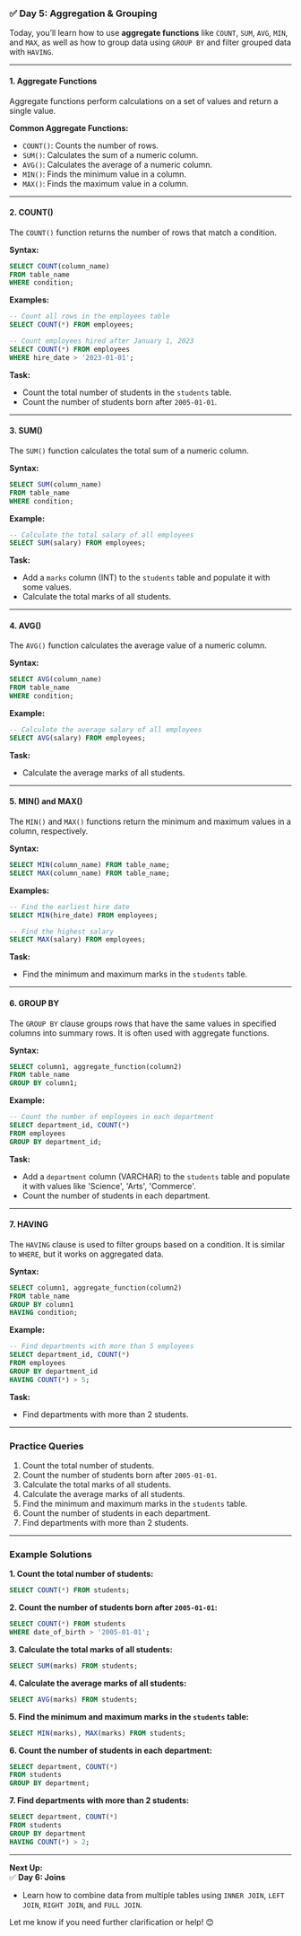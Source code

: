 ### ✅ **Day 5: Aggregation & Grouping**  
Today, you’ll learn how to use **aggregate functions** like `COUNT`, `SUM`, `AVG`, `MIN`, and `MAX`, as well as how to group data using `GROUP BY` and filter grouped data with `HAVING`.

---

#### **1. Aggregate Functions**  
Aggregate functions perform calculations on a set of values and return a single value.  

**Common Aggregate Functions:**  
- `COUNT()`: Counts the number of rows.  
- `SUM()`: Calculates the sum of a numeric column.  
- `AVG()`: Calculates the average of a numeric column.  
- `MIN()`: Finds the minimum value in a column.  
- `MAX()`: Finds the maximum value in a column.  

---

#### **2. COUNT()**  
The `COUNT()` function returns the number of rows that match a condition.  

**Syntax:**  
```sql
SELECT COUNT(column_name)
FROM table_name
WHERE condition;
```

**Examples:**  
```sql
-- Count all rows in the employees table
SELECT COUNT(*) FROM employees;

-- Count employees hired after January 1, 2023
SELECT COUNT(*) FROM employees
WHERE hire_date > '2023-01-01';
```

**Task:**  
- Count the total number of students in the `students` table.  
- Count the number of students born after `2005-01-01`.  

---

#### **3. SUM()**  
The `SUM()` function calculates the total sum of a numeric column.  

**Syntax:**  
```sql
SELECT SUM(column_name)
FROM table_name
WHERE condition;
```

**Example:**  
```sql
-- Calculate the total salary of all employees
SELECT SUM(salary) FROM employees;
```

**Task:**  
- Add a `marks` column (INT) to the `students` table and populate it with some values.  
- Calculate the total marks of all students.  

---

#### **4. AVG()**  
The `AVG()` function calculates the average value of a numeric column.  

**Syntax:**  
```sql
SELECT AVG(column_name)
FROM table_name
WHERE condition;
```

**Example:**  
```sql
-- Calculate the average salary of all employees
SELECT AVG(salary) FROM employees;
```

**Task:**  
- Calculate the average marks of all students.  

---

#### **5. MIN() and MAX()**  
The `MIN()` and `MAX()` functions return the minimum and maximum values in a column, respectively.  

**Syntax:**  
```sql
SELECT MIN(column_name) FROM table_name;
SELECT MAX(column_name) FROM table_name;
```

**Examples:**  
```sql
-- Find the earliest hire date
SELECT MIN(hire_date) FROM employees;

-- Find the highest salary
SELECT MAX(salary) FROM employees;
```

**Task:**  
- Find the minimum and maximum marks in the `students` table.  

---

#### **6. GROUP BY**  
The `GROUP BY` clause groups rows that have the same values in specified columns into summary rows. It is often used with aggregate functions.  

**Syntax:**  
```sql
SELECT column1, aggregate_function(column2)
FROM table_name
GROUP BY column1;
```

**Example:**  
```sql
-- Count the number of employees in each department
SELECT department_id, COUNT(*)
FROM employees
GROUP BY department_id;
```

**Task:**  
- Add a `department` column (VARCHAR) to the `students` table and populate it with values like 'Science', 'Arts', 'Commerce'.  
- Count the number of students in each department.  

---

#### **7. HAVING**  
The `HAVING` clause is used to filter groups based on a condition. It is similar to `WHERE`, but it works on aggregated data.  

**Syntax:**  
```sql
SELECT column1, aggregate_function(column2)
FROM table_name
GROUP BY column1
HAVING condition;
```

**Example:**  
```sql
-- Find departments with more than 5 employees
SELECT department_id, COUNT(*)
FROM employees
GROUP BY department_id
HAVING COUNT(*) > 5;
```

**Task:**  
- Find departments with more than 2 students.  

---

### **Practice Queries**  
1. Count the total number of students.  
2. Count the number of students born after `2005-01-01`.  
3. Calculate the total marks of all students.  
4. Calculate the average marks of all students.  
5. Find the minimum and maximum marks in the `students` table.  
6. Count the number of students in each department.  
7. Find departments with more than 2 students.  

---

### **Example Solutions**  

**1. Count the total number of students:**  
```sql
SELECT COUNT(*) FROM students;
```

**2. Count the number of students born after `2005-01-01`:**  
```sql
SELECT COUNT(*) FROM students
WHERE date_of_birth > '2005-01-01';
```

**3. Calculate the total marks of all students:**  
```sql
SELECT SUM(marks) FROM students;
```

**4. Calculate the average marks of all students:**  
```sql
SELECT AVG(marks) FROM students;
```

**5. Find the minimum and maximum marks in the `students` table:**  
```sql
SELECT MIN(marks), MAX(marks) FROM students;
```

**6. Count the number of students in each department:**  
```sql
SELECT department, COUNT(*)
FROM students
GROUP BY department;
```

**7. Find departments with more than 2 students:**  
```sql
SELECT department, COUNT(*)
FROM students
GROUP BY department
HAVING COUNT(*) > 2;
```

---

**Next Up:**  
✅ **Day 6: Joins**  
- Learn how to combine data from multiple tables using `INNER JOIN`, `LEFT JOIN`, `RIGHT JOIN`, and `FULL JOIN`.  

Let me know if you need further clarification or help! 😊
